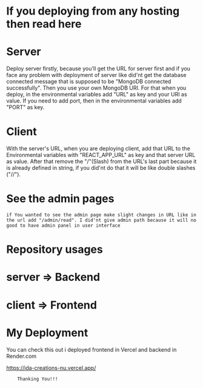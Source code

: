 # If you deploying from any hosting then read here

  # Server
  Deploy server firstly, because you'll get the URL for server first and if you face any problem with deployment of server like did'nt get the database connected message that is supposed to be "MongoDB connected successfully".
  Then you use your own MongoDB URI. For that when you deploy, in the environmental variables add "URL" as key and your URI as value. If you need to add port, then in the environmental variables add "PORT" as key.
  # Client
  With the server's URL, when you are deploying client, add that URL to the Environmental variables with "REACT_APP_URL" as key and that server URL as value. After that remove the "/"(Slash) from the URL's last part because it is already defined in string, if you did'nt do that it will be like double slashes ("//"). 
  # See the admin pages
    if You wanted to see the admin page make slight changes in URL like in the url add "/admin/read". I did'nt give admin path because it will no good to have admin panel in user interface

# Repository usages

  # server => Backend
  # client => Frontend

# My Deployment

You can check this out i deployed frontend in Vercel and backend in Render.com

https://ida-creations-nu.vercel.app/

        Thanking You!!!
